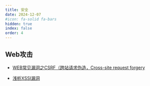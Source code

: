 ```yaml
---
title: 安全
date: 2024-12-07
#icon: fa-solid fa-bars
hidden: true
index: false
order: 4
---
```


<Catalog />

## Web攻击

- [WEB常见漏洞之CSRF（跨站请求伪造，Cross-site request forgery](https://blog.51cto.com/coderge/7909384)

- [浅析XSSI漏洞](http://www.mi1k7ea.com/2020/01/04/%E6%B5%85%E6%9E%90XSSI%E6%BC%8F%E6%B4%9E/)
